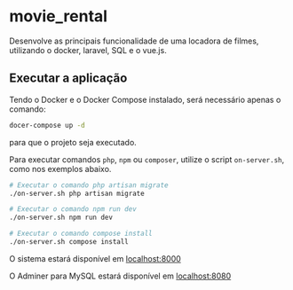 # movie_rental
Desenvolve as principais funcionalidade de uma locadora de filmes, utilizando o docker, laravel, SQL e o vue.js.


## Executar a aplicação
Tendo o Docker e o Docker Compose instalado, será necessário apenas o comando:

```bash
docer-compose up -d
```

para que o projeto seja executado.

Para executar comandos `php`, `npm` ou `composer`, utilize o script `on-server.sh`, como nos exemplos abaixo.

```bash
# Executar o comando php artisan migrate
./on-server.sh php artisan migrate

# Executar o comando npm run dev
./on-server.sh npm run dev

# Executar o comando compose install
./on-server.sh compose install
```

O sistema estará disponível em [localhost:8000](http:\\localhost:8000)

O Adminer para MySQL estará disponível em [localhost:8080](http:\\localhost:8080)
